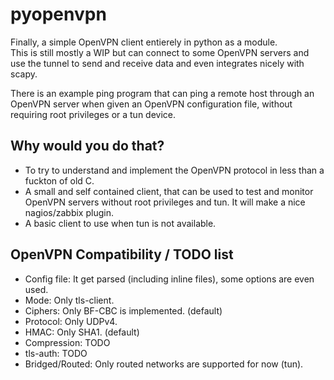 pyopenvpn
=========

Finally, a simple OpenVPN client entierely in python as a module.  
This is still mostly a WIP but can connect to some OpenVPN servers and use the
tunnel to send and receive data and even integrates nicely with scapy.  

There is an example ping program that can ping a remote host through an OpenVPN
server when given an OpenVPN configuration file, without requiring root
privileges or a tun device.


## Why would you do that?

- To try to understand and implement the OpenVPN protocol in less than
  a fuckton of old C.
- A small and self contained client, that can be used to test and monitor
  OpenVPN servers without root privileges and tun.
  It will make a nice nagios/zabbix plugin.
- A basic client to use when tun is not available.


## OpenVPN Compatibility / TODO list

- Config file: It get parsed (including inline files), some options are even used.
- Mode: Only tls-client.
- Ciphers: Only BF-CBC is implemented. (default)
- Protocol: Only UDPv4.
- HMAC: Only SHA1. (default)
- Compression: TODO
- tls-auth: TODO
- Bridged/Routed: Only routed networks are supported for now (tun).

